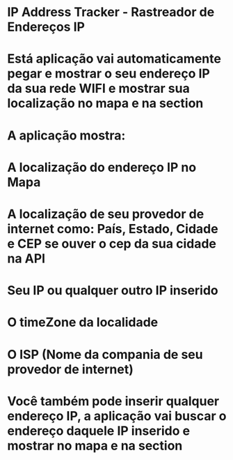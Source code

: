 # IP Address Tracker - Rastreador de Endereços IP

# Está aplicação vai automaticamente pegar e mostrar o seu endereço IP da sua rede WIFI e mostrar sua localização no mapa e na section

# A aplicação mostra: 
# A localização do endereço IP no Mapa
# A localização de seu provedor de internet como: País, Estado, Cidade e CEP se ouver o cep da sua cidade na API
# Seu IP ou qualquer outro IP inserido
# O timeZone da localidade
# O ISP (Nome da compania de seu provedor de internet)

# Você também pode inserir qualquer endereço IP, a aplicação vai buscar o endereço daquele IP inserido e mostrar no mapa e na section
